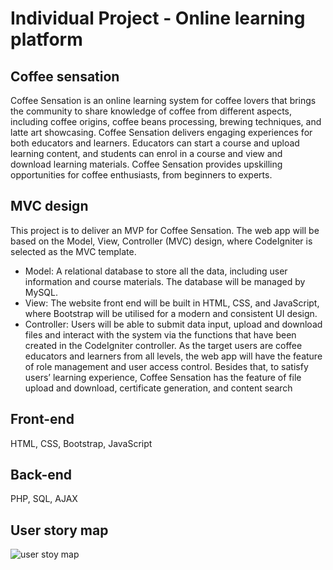 # Individual Project - Online learning platform 

## Coffee sensation

Coffee Sensation is an online learning system for coffee lovers that brings the community to share 
knowledge of coffee from different aspects, including coffee origins, coffee beans processing, 
brewing techniques, and latte art showcasing. Coffee Sensation delivers engaging experiences for 
both educators and learners. Educators can start a course and upload learning content, and students 
can enrol in a course and view and download learning materials. Coffee Sensation provides upskilling 
opportunities for coffee enthusiasts, from beginners to experts.

## MVC design

This project is to deliver an MVP for Coffee Sensation. The web app will be based on the Model, View, Controller (MVC) design, 
where CodeIgniter is selected as the MVC template.

- Model: A relational database to store all the data, including user information and course 
materials. The database will be managed by MySQL.
- View: The website front end will be built in HTML, CSS, and JavaScript, where Bootstrap will 
be utilised for a modern and consistent UI design.
- Controller: Users will be able to submit data input, upload and download files and interact 
with the system via the functions that have been created in the CodeIgniter controller. 
As the target users are coffee educators and learners from all levels, the web app will have the 
feature of role management and user access control. Besides that, to satisfy users’ learning 
experience, Coffee Sensation has the feature of file upload and download, certificate generation, 
and content search

## Front-end

HTML, CSS, Bootstrap, JavaScript

## Back-end

PHP, SQL, AJAX

## User story map

![user stoy map](https://github.com/jinggg-y/coffee/assets/62837203/ce1da85a-3017-492b-9a37-907f0671bf7f)
